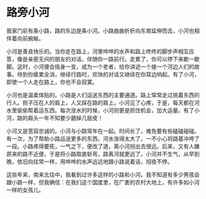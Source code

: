 # 路旁小河

我家门前有条小路，路的东边是条小河。小路曲曲折折向东南延伸而去，小河也相伴着向前蜿蜒。

小河是善良快乐的。当你走在路上，河里哗哗的水声和路上咚咚的脚步声相互应答，像是亲密无间的朋友的对话，伴随你一路前行。走累了，你可以停下来歇一歇脚。这时，小河便会摇身一变，成为一个老者，给你讲述一个接一个河边人们的故事。待到你疲累全消，继续行路时，欢快的对话又继续在你耳边响起。有了小河，即使一个人走在路上，你也不会寂寞。

小河也是温柔体贴的。小路是人们运送东西的主要通道。路上常常走过挑着东西的行人。担子压在人的肩上，人又踩在路的肩上。小河见了心疼，于是，每天都在河水里偷偷帮着运东西。每次涨水的时候，小河则更是抓住机会，加大运量。有了小河，路的肩头一年不知要少磨掉几层皮！

小河又是宽容忠诚的。小河与小路常年在一起。时间长了，难免要有些磕磕碰碰。有一次，为了帮助小路运送更多的东西，河水涨得太大了，一不小心将路基冲垮了一段。小路疼得要死，一气之下，便改了道，离小河拐出去很远。后来，又有人嫌原来的路不近便，于是将小路取直斩弯，路离河就更远了。小河并不生气，从早到晚，依旧向往常一样，用哗哗的水声远远地跟小路说着话，彻夜不停。

这些年来，南来北往中，我看到过许多这样的小路和小河。我不知道有多少男孩会跟小路一样，但我确信：在我们这个国度里，在广袤的农村大地上，有许多如小河一样的女孩儿。
